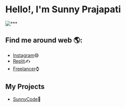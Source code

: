 # Hello!, I'm Sunny Prajapati 
![***](https://c.tenor.com/yCFHzEvKa9MAAAAj/hello.gif)

## Find me around web 🌎:
- [Instagram](https://www.instagram.com/sunnyprajapati_s5/)😄
- [Replit](https://replit.com/@sunnycode9325)✍
- [Freelancer](https://www.freelancer.com/u/sunnypraja5)⌚

## My Projects
- [SunnyCode](https://sunnycode9325.github.io/SunnyCode.github.io/)📱